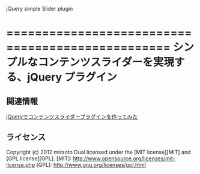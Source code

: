 jQuery simple Slider plugin

=================================================
シンプルなコンテンツスライダーを実現する、jQuery プラグイン
=================================================

関連情報
----------------------------------------------------------------------
[jQueryでコンテンツスライダープラグインを作ってみた](http://log.miraoto.com/2012/01/214/ "jQueryでコンテンツスライダープラグインを作ってみた")

ライセンス
----------------------------------------------------------------------
Copyright (c) 2012 miraoto
Dual licensed under the [MIT license][MIT] and [GPL license][GPL].
[MIT]: http://www.opensource.org/licenses/mit-license.php
[GPL]: http://www.gnu.org/licenses/gpl.html

